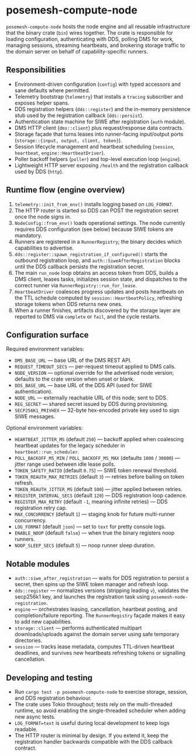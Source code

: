 # posemesh-compute-node

`posemesh-compute-node` hosts the node engine and all reusable infrastructure that
the binary crate (`bin`) wires together. The crate is responsible for
loading configuration, authenticating with DDS, polling DMS for work, managing
sessions, streaming heartbeats, and brokering storage traffic to the domain
server on behalf of capability-specific runners.

## Responsibilities
- Environment-driven configuration (`config`) with typed accessors and sane
  defaults where permitted.
- Telemetry bootstrap (`telemetry`) that installs a `tracing` subscriber and
  exposes helper spans.
- DDS registration helpers (`dds::register`) and the in-memory persistence stub
  used by the registration callback (`dds::persist`).
- Authentication state machine for SIWE after registration (`auth` module).
- DMS HTTP client (`dms::client`) plus request/response data contracts.
- Storage façade that turns leases into runner-facing input/output ports
  (`storage::{input, output, client, token}`).
- Session lifecycle management and heartbeat scheduling (`session`, `heartbeat`,
  `engine::HeartbeatDriver`).
- Poller backoff helpers (`poller`) and top-level execution loop (`engine`).
- Lightweight HTTP server exposing `/health` and the registration callback used
  by DDS (`http`).

## Runtime flow (engine overview)
1. `telemetry::init_from_env()` installs logging based on `LOG_FORMAT`.
2. The HTTP router is started so DDS can POST the registration secret once the
   node signs in.
3. `NodeConfig::from_env()` loads operational settings. The node currently
   requires DDS configuration (see below) because SIWE tokens are mandatory.
4. Runners are registered in a `RunnerRegistry`; the binary decides which
   capabilities to advertise.
5. `dds::register::spawn_registration_if_configured()` starts the outbound
   registration loop, and `auth::SiweAfterRegistration` blocks until the DDS
   callback persists the registration secret.
6. The main `run_node` loop obtains an access token from DDS, builds a DMS
   client, leases tasks, initializes session state, and dispatches to the
   correct runner via `RunnerRegistry::run_for_lease`.
7. `HeartbeatDriver` coalesces progress updates and posts heartbeats on the TTL
   schedule computed by `session::HeartbeatPolicy`, refreshing storage tokens
   when DDS returns new ones.
8. When a runner finishes, artifacts discovered by the storage layer are
   reported to DMS via `complete` or `fail`, and the cycle restarts.

## Configuration surface

Required environment variables:
- `DMS_BASE_URL` — base URL of the DMS REST API.
- `REQUEST_TIMEOUT_SECS` — per-request timeout applied to DMS calls.
- `NODE_VERSION` — optional override for the advertised node version; defaults
  to the crate version when unset or blank.
- `DDS_BASE_URL` — base URL of the DDS API (used for SIWE authentication).
- `NODE_URL` — externally reachable URL of this node; sent to DDS.
- `REG_SECRET` — shared secret issued by DDS during provisioning.
- `SECP256K1_PRIVHEX` — 32-byte hex-encoded private key used to sign SIWE
  messages.

Optional environment variables:
- `HEARTBEAT_JITTER_MS` (default `250`) — backoff applied when coalescing
  heartbeat updates for the legacy scheduler in `heartbeat::run_scheduler`.
- `POLL_BACKOFF_MS_MIN` / `POLL_BACKOFF_MS_MAX` (defaults `1000` / `30000`) —
  jitter range used between idle lease polls.
- `TOKEN_SAFETY_RATIO` (default `0.75`) — SIWE token renewal threshold.
- `TOKEN_REAUTH_MAX_RETRIES` (default `3`) — retries before bailing on token
  refresh.
- `TOKEN_REAUTH_JITTER_MS` (default `500`) — jitter applied between retries.
- `REGISTER_INTERVAL_SECS` (default `120`) — DDS registration loop cadence.
- `REGISTER_MAX_RETRY` (default `-1`, meaning infinite retries) — DDS
  registration retry cap.
- `MAX_CONCURRENCY` (default `1`) — staging knob for future multi-runner
  concurrency.
- `LOG_FORMAT` (default `json`) — set to `text` for pretty console logs.
- `ENABLE_NOOP` (default `false`) — when true the binary registers noop runners.
- `NOOP_SLEEP_SECS` (default `5`) — noop runner sleep duration.

## Notable modules
- `auth::siwe_after_registration` — waits for DDS registration to persist a
  secret, then spins up the SIWE token manager and refresh loop.
- `dds::register` — normalizes versions (stripping leading `v`), validates the
  secp256k1 key, and launches the registration task using `posemesh-node-registration`.
- `engine` — orchestrates leasing, cancellation, heartbeat posting, and
  completion/failure reporting. The `RunnerRegistry` façade makes it easy to add
  new capabilities.
- `storage::client` — performs authenticated multipart downloads/uploads
  against the domain server using safe temporary directories.
- `session` — tracks lease metadata, computes TTL-driven heartbeat deadlines,
  and survives new heartbeats refreshing tokens or signalling cancellation.

## Developing and testing
- Run `cargo test -p posemesh-compute-node` to exercise storage, session, and DDS
  registration behaviour.
- The crate uses Tokio throughout; tests rely on the multi-threaded runtime,
  so avoid enabling the single-threaded scheduler when adding new async tests.
- `LOG_FORMAT=text` is useful during local development to keep logs readable.
- The HTTP router is minimal by design. If you extend it, keep the registration
  handler backwards compatible with the DDS callback contract.
